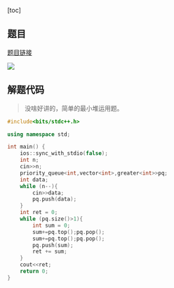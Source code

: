 [toc]

## 题目

[题目链接](https://ac.nowcoder.com/acm/contest/26908/1013)

![](https://img-blog.csdnimg.cn/8fc4dbb90ff143c885dbc539cc8d4c21.png?x-oss-process=image/watermark,type_d3F5LXplbmhlaQ,shadow_50,text_Q1NETiBAQysrKysrKysrKysrKysrKysrKys=,size_20,color_FFFFFF,t_70,g_se,x_16)

## 解题代码

> 没啥好讲的，简单的最小堆运用题。

```cpp
#include<bits/stdc++.h>

using namespace std;

int main() {
    ios::sync_with_stdio(false);
    int n;
    cin>>n;
    priority_queue<int,vector<int>,greater<int>>pq;
    int data;
    while (n--){
        cin>>data;
        pq.push(data);
    }
    int ret = 0;
    while (pq.size()>1){
        int sum = 0;
        sum+=pq.top();pq.pop();
        sum+=pq.top();pq.pop();
        pq.push(sum);
        ret += sum;
    }
    cout<<ret;
    return 0;
}
```

